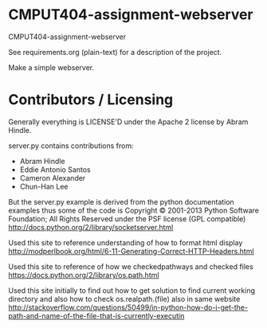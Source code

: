 CMPUT404-assignment-webserver
=============================

CMPUT404-assignment-webserver

See requirements.org (plain-text) for a description of the project.

Make a simple webserver.

Contributors / Licensing
========================

Generally everything is LICENSE'D under the Apache 2 license by Abram Hindle.

server.py contains contributions from:

* Abram Hindle
* Eddie Antonio Santos
* Cameron Alexander
* Chun-Han Lee

But the server.py example is derived from the python documentation
examples thus some of the code is Copyright © 2001-2013 Python
Software Foundation; All Rights Reserved under the PSF license (GPL
compatible) http://docs.python.org/2/library/socketserver.html

Used this site to reference understanding of how to format html display
http://modperlbook.org/html/6-11-Generating-Correct-HTTP-Headers.html

Used this site to reference of how we checkedpathways and checked files
https://docs.python.org/2/library/os.path.html

Used this site initially to find out how to get solution to find current working directory and also 
how to check os.realpath.(file) also in same website
http://stackoverflow.com/questions/50499/in-python-how-do-i-get-the-path-and-name-of-the-file-that-is-currently-executin
